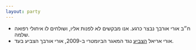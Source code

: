```yaml
---
layout: party
---
```


* ח״ב אורי אורבך נבצר כרגע. אנו מבקשים לא לפנות אליו, ושולחים לו איחולי רפואה שלמה.
* אורי אריאל [הצביע](https://oknesset.org/vote/652/) נגד המאגר הביומטרי ב-2009, אורי אורבך הצביע בעד.
